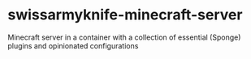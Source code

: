 # swissarmyknife-minecraft-server
Minecraft server in a container with a collection of essential (Sponge) plugins and opinionated configurations
